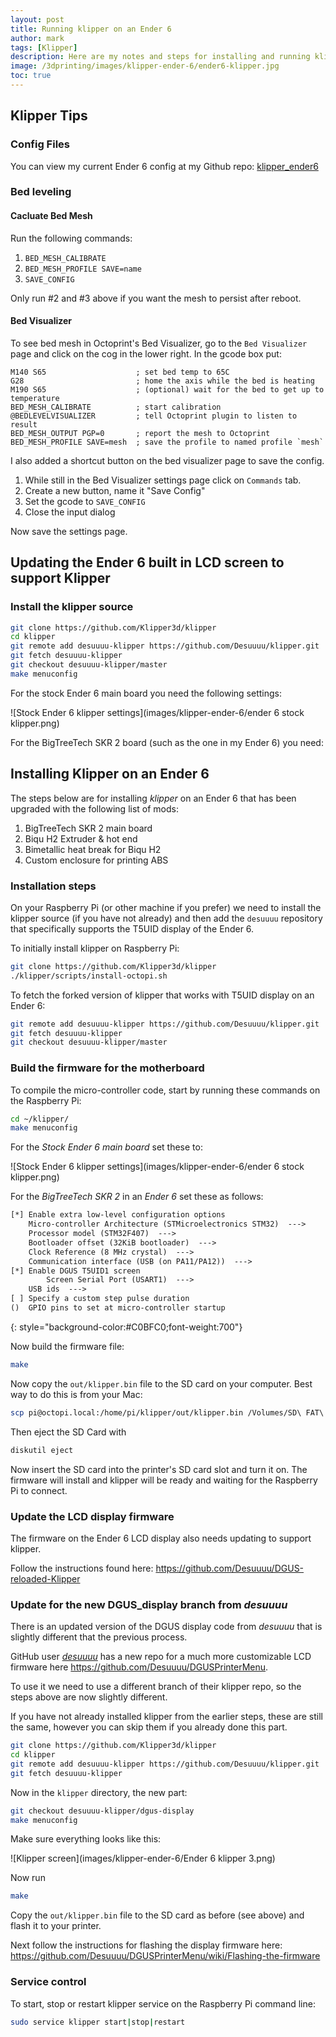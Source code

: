```yaml
---
layout: post
title: Running klipper on an Ender 6
author: mark
tags: [Klipper]
description: Here are my notes and steps for installing and running klipper on an Ender 6
image: /3dprinting/images/klipper-ender-6/ender6-klipper.jpg
toc: true
---
```


## Klipper Tips

### Config Files

You can view my current Ender 6 config at my Github repo: [klipper_ender6](https://github.com/markcarroll/klipper_ender6) 

### Bed leveling

#### Cacluate Bed Mesh

Run the following commands:

1. `BED_MESH_CALIBRATE`
2. `BED_MESH_PROFILE SAVE=name`
3. `SAVE_CONFIG`

Only run #2 and #3 above if you want the mesh to persist after reboot.

#### Bed Visualizer

To see bed mesh in Octoprint's Bed Visualizer, go to the `Bed Visualizer` page and click on the cog in the lower right. In the gcode box put:

```text
M140 S65                    ; set bed temp to 65C
G28                         ; home the axis while the bed is heating
M190 S65                    ; (optional) wait for the bed to get up to temperature
BED_MESH_CALIBRATE          ; start calibration
@BEDLEVELVISUALIZER         ; tell Octoprint plugin to listen to result
BED_MESH_OUTPUT PGP=0       ; report the mesh to Octoprint
BED_MESH_PROFILE SAVE=mesh  ; save the profile to named profile `mesh`
```

I also added a shortcut button on the bed visualizer page to save the config.

1. While still in the Bed Visualizer settings page click on `Commands` tab.
2. Create a new button, name it "Save Config"
3. Set the gcode to `SAVE_CONFIG`
4. Close the input dialog

Now save the settings page.

## Updating the Ender 6 built in LCD screen to support Klipper

### Install the klipper source

```bash
git clone https://github.com/Klipper3d/klipper
cd klipper
git remote add desuuuu-klipper https://github.com/Desuuuu/klipper.git
git fetch desuuuu-klipper
git checkout desuuuu-klipper/master
make menuconfig
```

For the stock Ender 6 main board you need the following settings:

![Stock Ender 6 klipper settings](images/klipper-ender-6/ender 6 stock klipper.png)

For the BigTreeTech SKR 2 board (such as the one in my Ender 6) you need:

## Installing Klipper on an Ender 6

The steps below are for installing *klipper* on an Ender 6 that has been upgraded with the following list of mods:

1. BigTreeTech SKR 2 main board
2. Biqu H2 Extruder & hot end
3. Bimetallic heat break for Biqu H2
4. Custom enclosure for printing ABS

### Installation steps

On your Raspberry Pi (or other machine if you prefer) we need to install the klipper source (if you have not already) and then add the `desuuuu` repository that specifically supports the T5UID display of the Ender 6.

To initially install klipper on Raspberry Pi:

```sh
git clone https://github.com/Klipper3d/klipper
./klipper/scripts/install-octopi.sh
```

To fetch the forked version of klipper that works with T5UID display on an Ender 6:

```sh
git remote add desuuuu-klipper https://github.com/Desuuuu/klipper.git
git fetch desuuuu-klipper
git checkout desuuuu-klipper/master
```

### Build the firmware for the motherboard

To compile the micro-controller code, start by running these commands on the Raspberry Pi:

```sh
cd ~/klipper/
make menuconfig
```

For the _Stock Ender 6 main board_ set these to:

![Stock Ender 6 klipper settings](images/klipper-ender-6/ender 6 stock klipper.png)

For the _BigTreeTech SKR 2_ in an _Ender 6_ set these as follows:

```txt
[*] Enable extra low-level configuration options
    Micro-controller Architecture (STMicroelectronics STM32)  --->
    Processor model (STM32F407)  --->
    Bootloader offset (32KiB bootloader)  --->
    Clock Reference (8 MHz crystal)  --->
    Communication interface (USB (on PA11/PA12))  --->
[*] Enable DGUS T5UID1 screen
        Screen Serial Port (USART1)  --->
    USB ids  --->
[ ] Specify a custom step pulse duration
()  GPIO pins to set at micro-controller startup
```
{: style="background-color:#C0BFC0;font-weight:700"}

Now build the firmware file:

```bash
make
```

Now copy the `out/klipper.bin` file to the SD card on your computer. Best way to do this is from your Mac:

```bash
scp pi@octopi.local:/home/pi/klipper/out/klipper.bin /Volumes/SD\ FAT\ 4GB/firmware.bin
```

Then eject the SD Card with

```bash
diskutil eject
```

Now insert the SD card into the printer's SD card slot and turn it on. The firmware will install and klipper will be ready and waiting for the Raspberry Pi to connect.

### Update the LCD display firmware

The firmware on the Ender 6 LCD display also needs updating to support klipper.

Follow the instructions found here: <https://github.com/Desuuuu/DGUS-reloaded-Klipper>

### Update for the new DGUS_display branch from _desuuuu_

There is an updated version of the DGUS display code from _desuuuu_ that is slightly different that the previous process.

GitHub user [_desuuuu_](https://github.com/Desuuuu) has a new repo for a much more customizable LCD firmware here <https://github.com/Desuuuu/DGUSPrinterMenu>.

To use it we need to use a different branch of their klipper repo, so the steps above
are now slightly different.

If you have not already installed klipper from the earlier steps, these are still the same, however you can skip them if you already done this part.

```sh
git clone https://github.com/Klipper3d/klipper
cd klipper
git remote add desuuuu-klipper https://github.com/Desuuuu/klipper.git
git fetch desuuuu-klipper
```

Now in the `klipper` directory, the new part:

```sh
git checkout desuuuu-klipper/dgus-display
make menuconfig
```

Make sure everything looks like this:

![Klipper screen](images/klipper-ender-6/Ender 6 klipper 3.png)

Now run

```sh
make
```

Copy the `out/klipper.bin` file to the SD card as before (see above) and flash it to your printer.

Next follow the instructions for flashing the display firmware here: <https://github.com/Desuuuu/DGUSPrinterMenu/wiki/Flashing-the-firmware>

### Service control

To start, stop or restart klipper service on the Raspberry Pi command line:

```sh
sudo service klipper start|stop|restart
```
